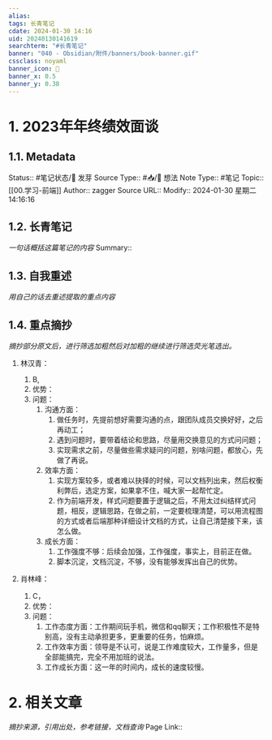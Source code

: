 ```yaml
---
alias:
tags: 长青笔记
cdate: 2024-01-30 14:16
uid: 20240130141619
searchterm: "#长青笔记"
banner: "040 - Obsidian/附件/banners/book-banner.gif"
cssclass: noyaml
banner_icon: 💌
banner_x: 0.5
banner_y: 0.38
---
```


# 1. 2023年年终绩效面谈

## 1.1. Metadata

Status:: #笔记状态/🌱 发芽
Source Type:: #📥/💭 想法 
Note Type:: #笔记
Topic:: [[00.学习-前端]]
Author:: zagger
Source URL::
Modify:: 2024-01-30 星期二 14:16:16

## 1.2. 长青笔记

_一句话概括这篇笔记的内容_
Summary::

## 1.3. 自我重述

_用自己的话去重述提取的重点内容_

## 1.4. 重点摘抄

_摘抄部分原文后，进行筛选加粗然后对加粗的继续进行筛选荧光笔选出。_
1. 林汉青：
	1. B,
	2. 优势：
	3. 问题：
		1. 沟通方面：
			1. 做任务时，先提前想好需要沟通的点，跟团队成员交换好好，之后再动工；
			2. 遇到问题时，要带着结论和思路，尽量用交换意见的方式问问题；
			3. 实现需求之前，尽量做些需求疑问的问题，别啥问题，都放心，先做了再说。
		2. 效率方面：
			1. 实现方案较多，或者难以抉择的时候，可以文档列出来，然后权衡利弊后，选定方案，如果拿不住，喊大家一起帮忙定。
			2. 作为前端开发，样式问题要置于逻辑之后，不用太过纠结样式问题，相反，逻辑思路，在做之前，一定要梳理清楚，可以用流程图的方式或者后端那种详细设计文档的方式，让自己清楚接下来，该怎么做。
		3. 成长方面：
			1. 工作强度不够：后续会加强，工作强度，事实上，目前正在做。
			2. 脚本沉淀，文档沉淀，不够，没有能够发挥出自己的优势。














1. 肖林峰：
	1. C，
	2. 优势：
	3. 问题：
		1. 工作态度方面：工作期间玩手机，微信和qq聊天；工作积极性不是特别高，没有主动承担更多，更重要的任务，怕麻烦。
		2. 工作效率方面：领导是不认可，说是工作难度较大，工作量多，但是全部能搞完，完全不用加班的说法。
		3. 工作成长方面：这一年的时间内，成长的速度较慢。
# 2. 相关文章

_摘抄来源，引用出处，参考链接，文档查询_
Page Link::
